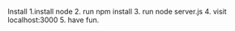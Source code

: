 Install
1.install node
2. run npm install
3. run node server.js
4. visit localhost:3000
5. have fun.